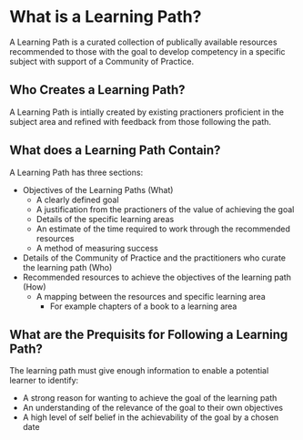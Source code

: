 # What is a Learning Path?

A Learning Path is a curated collection of publically available resources recommended to those with the goal to develop competency in a specific subject with support of a Community of Practice.

## Who Creates a Learning Path?

A Learning Path is intially created by existing practioners proficient in the subject area and refined with feedback from those following the path.

## What does a Learning Path Contain?

A Learning Path has three sections:
* Objectives of the Learning Paths \(What\)
  * A clearly defined goal
  * A justification from the practioners of the value of achieving the goal
  * Details of the specific learning areas
  * An estimate of the time required to work through the recommended resources
  * A method of measuring success
* Details of the Community of Practice and the practitioners who curate the learning path  \(Who\)
* Recommended resources to achieve the objectives of the learning path \(How\)
  * A mapping between the resources and specific learning area
    * For example chapters of a book to a learning area

## What are the Prequisits for Following a Learning Path?

The learning path must give enough information to enable a potential learner to identify:
* A strong reason for wanting to achieve the goal of the learning path
* An understanding of the relevance of the goal to their own objectives
* A high level of self belief in the achievability of the goal by a chosen date




